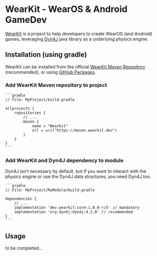 WearKit - WearOS & Android GameDev
==================================
[WearKit](https://wearkit.dev) is a project to help developers to create
WearOS (and Android) games, leveraging [Dyn4J](https://dyn4j.org) java
library as a underlying physics engine.

## Installation (using gradle)
WearKit can be installed from the official
[WearKit Maven Repository](https://maven.wearkit.dev) (recommended),
or using [GitHub Packages](https://github.com/TocappGames/wearkit/packages).

### Add WearKit Maven repository to project
    ```gradle
    // File: MyProject/build.gradle
        
    allprojects {
        repositories {
            // ...
            maven {
                name = "WearKit"
                url = uri("https://maven.wearkit.dev")
            }
        }
    }
    ```

### Add WearKit and Dyn4J dependency to module
Dyn4J isn't necessary by default, but if you want to interact with the
physics engine or use the Dyn4J data structures, you need Dyn4J too.

    ```gradle
    // File: MyProject/MyModule/build.gradle

    dependencies {
        // ...
        implementation 'dev.wearkit:core:1.0.0-rc5' // mandatory
        implementation 'org.dyn4j:dyn4j:4.2.0' // recommended
    }
    ```

## Usage
to be completed...